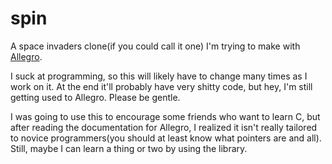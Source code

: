 # spin

A space invaders clone(if you could call it one) I'm trying to make with
[Allegro](http://allegro.cc/).

I suck at programming, so this will likely have to change many times as I work
on it. At the end it'll probably have very shitty code, but hey, I'm still
getting used to Allegro. Please be gentle.

I was going to use this to encourage some friends who want to learn C, but after
reading the documentation for Allegro, I realized it isn't really tailored to
novice programmers(you should at least know what pointers are and all). Still,
maybe I can learn a thing or two by using the library.
